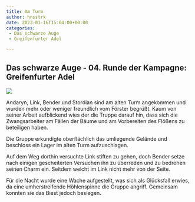 ```yaml
---
title: Am Turm
author: hnsstrk
date: 2023-01-16T15:04:00+00:00
categories:
 - Das schwarze Auge
 - Greifenfurter Adel

---
```

## Das schwarze Auge - 04. Runde der Kampagne: Greifenfurter Adel

![](/uploads/hnsstrk_ruin_of_an_round_old_tower_in_the_middle_of_a_lake_5ddd0b3d-e8a7-4eba-8693-8f92802d769e-768x512.png)

Andaryn, Link, Bender und Stordian sind am alten Turm angekommen und wurden mehr oder weniger freundlich vom Förster begrüßt. Kaum von seiner Arbeit aufblickend wies der die Truppe darauf hin, dass sich die Zwangsarbeiter am Fällen der Bäume und am Vorbereiten des Flößens zu beteiligen haben.

Die Gruppe erkundigte oberflächlich das umliegende Gelände und beschloss ein Lager im alten Turm aufzuschlagen.

Auf dem Weg dorthin versuchte Link stiften zu gehen, doch Bender setze nach einigen gescheiterten Versuchen ihn zu überreden und zu bedrohen seinen Charm ein. Seitdem weicht im Link nicht mehr von der Seite.

Für die Nacht wurde eine Wache aufgestellt, was sich als Glücksfall erwies, da eine umherstreifende Höhlenspinne die Gruppe angriff. Gemeinsam konnten sie das Biest jedoch besiegen.